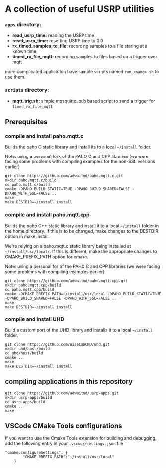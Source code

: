 # A collection of useful USRP utilities

### `apps` directory:

- **read_usrp_time:** reading the USRP time
- **reset_usrp_time:** resetting USRP time to 0.0
- **rx_timed_samples_to_file:** recording samples to a file staring at a known time
- **timed_rx_file_mqtt:** recording samples to files based on a trigger over mqtt

more complicated application have sample scripts named `run_<name>.sh` to use them.

### `scripts` directory:

- **mqtt_trig.sh:** simple mosquitto_pub based script to send a trigger for `timed_rx_file_mqtt`

## Prerequisites

### compile and install paho.mqtt.c

Builds the paho C static library and install its to a local `~/install` folder.

Note: using a personal fork of the PAHO C and CPP libraries (we were facing some problems with compiling examples for the non-SSL versions earlier)

    git clone https://github.com/adwaitnd/paho.mqtt.c.git
    mkdir paho.mqtt.c/build
    cd paho.mqtt.c/build
    cmake -DPAHO_BUILD_STATIC=TRUE -DPAHO_BUILD_SHARED=FALSE -DPAHO_WITH_SSL=FALSE ..
    make
    make DESTDIR=~/install install

### compile and install paho.mqtt.cpp

Builds the paho C++ static library and install it to a local `~/install` folder in the
home directory. If this is to be changed, make changes to the DESTDIR option in
make install.

We're relying on a paho.mqtt.c static library being installed at
`~/install/usr/local/`. If this is different, make the appropriate changes to
CMAKE_PREFIX_PATH option for cmake.

Note: using a personal for of the PAHO C and CPP libraries (we were facing some problems with compiling examples earlier)

    git clone https://github.com/adwaitnd/paho.mqtt.cpp.git
    mkdir paho.mqtt.cpp/build
    cd paho.mqtt.cpp/build
    cmake -DCMAKE_PREFIX_PATH=~/install/usr/local -DPAHO_BUILD_STATIC=TRUE -DPAHO_BUILD_SHARED=FALSE -DPAHO_WITH_SSL=FALSE ..
    make
    make DESTDIR=~/install install

### compile and install UHD

Build a custom port of the UHD library and installs it to a local `~/install` folder.

    git clone https://github.com/WiseLabCMU/uhd.git
    mkdir uhd/host/build
    cd uhd/host/build
    cmake ..
    make
    make DESTDIR=~/install install

## compiling applications in this repository

    git clone https://github.com/adwaitnd/usrp-apps.git
    mkdir usrp-apps/build
    cd usrp-apps/build
    cmake ..
    make

## VSCode CMake Tools configurations

If you want to use the Cmake Tools extension for building and debugging,
add the following entry in your `.vscode/settings.json` file

    "cmake.configureSettings": {
            "CMAKE_PREFIX_PATH":"~/install/usr/local"
        }
